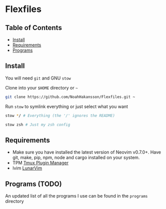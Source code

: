 # Flexfiles

## Table of Contents

* [Install](#Install)
* [Requirements](#Requirements)
* [Programs](#Programs)

## Install

You will need `git` and GNU `stow`

Clone into your `$HOME` directory or `~`

```bash
git clone https://github.com/NoahHakansson/Flexfiles.git ~
```

Run `stow` to symlink everything or just select what you want

```bash
stow */ # Everything (the '/' ignores the README)
```

```bash
stow zsh # Just my zsh config
```

## Requirements
* Make sure you have installed the latest version of Neovim v0.7.0+. Have git, make, pip, npm, node and cargo installed on your system.
* TPM [Tmux Plugin Manager](https://github.com/tmux-plugins/tpm)
* lvim [LunarVim](https://www.lunarvim.org/01-installing.html#prerequisites)

## Programs (TODO)

An updated list of all the programs I use can be found in the `programs` directory
